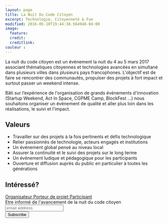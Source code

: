 ```yaml
---
layout: page
title: La Nuit Du Code Citoyen
excerpt: Technologie, Citoyenneté & Fun
modified: 2016-05-10T19:44:38.564948-04:00
image:
  feature:
  credit:
  creditlink:
couleur : 
---
```


La nuit du code citoyen est un événement la nuit du 4 au 5 mars 2017 associant thématiques citoyennes et technologies avancées en simultané dans plusieurs villes dans plusieurs pays francophones. L'objectif est de faire se rencontrer des communautés, propulser des projets à fort impact et surtout passer un weekend intense.                 

Bâti sur l’expérience de l'organisation de grands événements d'innovation (Startup Weekend, Act In Space, CGPME Camp, BlockFest ...) nous souhaitons organiser un événement de qualité et aller plus loin dans les réalisations, le suivi et l'impact.

## Valeurs

* Travailler sur des projets à la fois pertinents et défis technologique
* Relier passionnés de technologie, acteurs engagés et institutions
* Un événement global pensé au niveau local
* Assurer la continuité et le suivi des projets sur le long terme
* Un événement ludique et pédagogique pour les participants
* Ouverture et diffusion auprès du public en particulier à toutes les générations

## Intéressé? 


<a title="Organisateur" class="btn-accent" href="{{ site.url }}/evenements/NuitCodeCitoyen/organisateur">
Organisateur
</a> <a title="projet" class="btn-complement" href="{{ site.url }}/evenements/NuitCodeCitoyen/projet">
Porteur de projet
</a> <a title="projet" class="btn" href="{{ site.url }}/evenements/NuitCodeCitoyen/">
Participant</a> 

<!-- Begin MailChimp Signup Form -->
<div id="mc_embed_signup">
<form action="//lesbricodeurs.us12.list-manage.com/subscribe/post?u=bbbb42e1640719973809dfb8c&amp;id=020d89bf3c" method="post" id="mc-embedded-subscribe-form" name="mc-embedded-subscribe-form" class="validate" target="_blank" novalidate>
    <div id="mc_embed_signup_scroll">
	<label for="mce-EMAIL">Etre informé de l'avancement de la nuit du code citoyen</label>
	<input type="email" value="" name="EMAIL" class="email" id="mce-EMAIL" placeholder="email address" required>
    <!-- real people should not fill this in and expect good things - do not remove this or risk form bot signups-->
    <div style="position: absolute; left: -5000px;" aria-hidden="true"><input type="text" name="b_bbbb42e1640719973809dfb8c_020d89bf3c" tabindex="-1" value=""></div>
    <div class="clear"><input type="submit" value="Subscribe" name="subscribe" id="mc-embedded-subscribe" class="button"></div>
    </div>
</form>
</div>

<!--End mc_embed_signup-->



